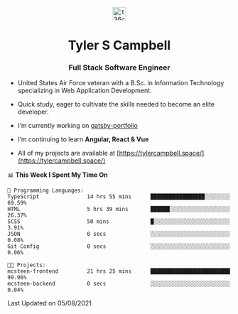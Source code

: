 <p align="center">
<a href="https://www.linkedin.com/in/t36campbell" target="blank"><img align="center" src="https://ik.imagekit.io/t36campbell/Portfolio/linkedin.png.original_m8bbGgPh6.png" alt="t36campbell" height="30" width="30" /></a>
</p>
<h1 align="center">Tyler S Campbell</h1>
<h3 align="center">Full Stack Software Engineer</h3>

* United States Air Force veteran with a B.Sc. in Information Technology specializing in Web Application Development. 

* Quick study, eager to cultivate the skills needed to become an elite developer.

* I’m currently working on [gatsby-portfolio](https://github.com/t36campbell/gatsby-portfolio)

* I’m continuing to learn **Angular, React & Vue**

* All of my projects are available at [https://tylercampbell.space/](https://tylercampbell.space/)

<!--START_SECTION:waka-->
📊 **This Week I Spent My Time On** 

```text
💬 Programming Languages: 
TypeScript               14 hrs 55 mins      █████████████████░░░░░░░░   69.59% 
HTML                     5 hrs 39 mins       ██████░░░░░░░░░░░░░░░░░░░   26.37% 
SCSS                     50 mins             █░░░░░░░░░░░░░░░░░░░░░░░░   3.91% 
JSON                     0 secs              ░░░░░░░░░░░░░░░░░░░░░░░░░   0.08% 
Git Config               0 secs              ░░░░░░░░░░░░░░░░░░░░░░░░░   0.06%

🐱‍💻 Projects: 
mcsteen-frontend         21 hrs 25 mins      █████████████████████████   99.96% 
mcsteen-backend          0 secs              ░░░░░░░░░░░░░░░░░░░░░░░░░   0.04%

```


 Last Updated on 05/08/2021
<!--END_SECTION:waka-->
